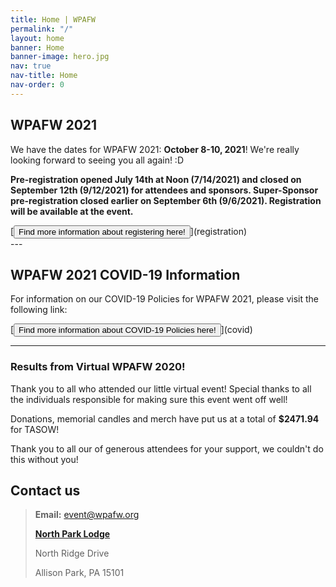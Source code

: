```yaml
---
title: Home | WPAFW
permalink: "/"
layout: home
banner: Home
banner-image: hero.jpg
nav: true
nav-title: Home
nav-order: 0
---
```


<section class="section">


# WPAFW 2021 

We have the dates for WPAFW 2021: **October 8-10, 2021**! We're really looking forward to seeing you all again! :D

**Pre-registration opened July 14th at Noon (7/14/2021) and closed on September 12th (9/12/2021) for attendees and sponsors. Super-Sponsor pre-registration closed earlier on September 6th (9/6/2021). Registration will be available at the event.**

<div class="buttons">
  [<button class="button is-link">Find more information about registering here!</button>](registration)
</div>
---

## WPAFW 2021 COVID-19 Information

For information on our COVID-19 Policies for WPAFW 2021, please visit the following link: 

<div class="buttons">
  [<button class="button is-link">Find more information about COVID-19 Policies here!</button>](covid)
</div>

---
</section>

<section class="section">

### Results from Virtual WPAFW 2020!

Thank you to all who attended our little virtual event! Special thanks to all the individuals responsible for making sure this event went off well!

Donations, memorial candles and merch have put us at a total of **$2471.94** for TASOW!

Thank you to all our of generous attendees for your support, we couldn't do this without you!

</section>

<section class="section">

## Contact us

> **Email:** [event@wpafw.org](mailto:event@wpafw.org)
>
> [**North Park Lodge**](https://goo.gl/maps/o1S7uUwtQZ2aN6wi9)
>
> North Ridge Drive
>
> Allison Park, PA 15101


</section>
